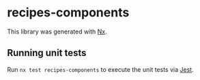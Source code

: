 # recipes-components

This library was generated with [Nx](https://nx.dev).

## Running unit tests

Run `nx test recipes-components` to execute the unit tests via [Jest](https://jestjs.io).
